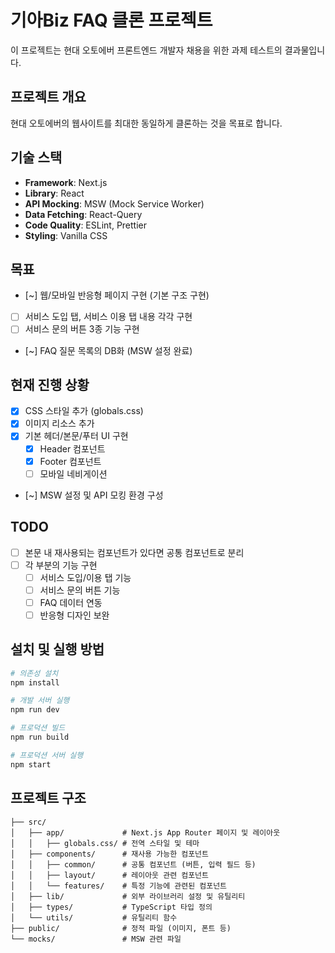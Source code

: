 # 기아Biz FAQ 클론 프로젝트

이 프로젝트는 현대 오토에버 프론트엔드 개발자 채용을 위한 과제 테스트의 결과물입니다.

## 프로젝트 개요

현대 오토에버의 웹사이트를 최대한 동일하게 클론하는 것을 목표로 합니다.

## 기술 스택

- **Framework**: Next.js
- **Library**: React
- **API Mocking**: MSW (Mock Service Worker)
- **Data Fetching**: React-Query
- **Code Quality**: ESLint, Prettier
- **Styling**: Vanilla CSS

## 목표

- [~] 웹/모바일 반응형 페이지 구현 (기본 구조 구현)
- [ ] 서비스 도입 탭, 서비스 이용 탭 내용 각각 구현
- [ ] 서비스 문의 버튼 3종 기능 구현
- [~] FAQ 질문 목록의 DB화 (MSW 설정 완료)

## 현재 진행 상황

- [x] CSS 스타일 추가 (globals.css)
- [x] 이미지 리소스 추가
- [x] 기본 헤더/본문/푸터 UI 구현
  - [x] Header 컴포넌트
  - [x] Footer 컴포넌트
  - [ ] 모바일 네비게이션
- [~] MSW 설정 및 API 모킹 환경 구성

## TODO

- [ ] 본문 내 재사용되는 컴포넌트가 있다면 공통 컴포넌트로 분리
- [ ] 각 부분의 기능 구현
  - [ ] 서비스 도입/이용 탭 기능
  - [ ] 서비스 문의 버튼 기능
  - [ ] FAQ 데이터 연동
  - [ ] 반응형 디자인 보완

## 설치 및 실행 방법

```bash
# 의존성 설치
npm install

# 개발 서버 실행
npm run dev

# 프로덕션 빌드
npm run build

# 프로덕션 서버 실행
npm start
```

## 프로젝트 구조

```
├── src/
│   ├── app/             # Next.js App Router 페이지 및 레이아웃
│   │   ├── globals.css/ # 전역 스타일 및 테마
│   ├── components/      # 재사용 가능한 컴포넌트
│   │   ├── common/      # 공통 컴포넌트 (버튼, 입력 필드 등)
│   │   ├── layout/      # 레이아웃 관련 컴포넌트
│   │   └── features/    # 특정 기능에 관련된 컴포넌트
│   ├── lib/             # 외부 라이브러리 설정 및 유틸리티
│   ├── types/           # TypeScript 타입 정의
│   └── utils/           # 유틸리티 함수
├── public/              # 정적 파일 (이미지, 폰트 등)
└── mocks/               # MSW 관련 파일
```

